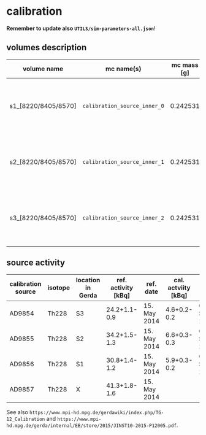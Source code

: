 # calibration
**Remember to update also `UTILS/sim-parameters-all.json`**!

## volumes description

| volume name         | mc name(s)                   | mc mass [g] | mc volume [cm^3] | density [g/cm^3]    | volume description                                                            | notes                                      |
| ------------------- | ---------------------------- | ----------- | ---------------- | ------------------- | ----------------------------------------------------------------------------- | ------------------------------------------ |
| s1_[8220/8405/8570] | `calibration_source_inner_0` | 0.242531    | 0.0502655        | 4.825               | active part of calibration source no S1, material: CapsGold                   | calibration depth indicated in folder name |
| s2_[8220/8405/8570] | `calibration_source_inner_1` | 0.242531    | 0.0502655        | 4.825               | active part of calibration source no S2, material: CapsGold                   | calibration depth indicated in folder name |
| s3_[8220/8405/8570] | `calibration_source_inner_2` | 0.242531    | 0.0502655        | 4.825               | active part of calibration source no S3, material: CapsGold                   | calibration depth indicated in folder name |


## source activity

| calibration source | isotope | location in Gerda | ref. activity [kBq] | ref. date    | cal. actviity [kBq] | cal. date          | decays / 30min |
| ------------------ | ------- | ----------------- | ------------------- | ------------ | ------------------- | ------------------ | -------------- |
| AD9854             | Th228   | S3                | 24.2+1.1-0.9        | 15. May 2014 | 4.6+0.2-0.2         | 06. September 2017 | 8338780        |
| AD9855             | Th228   | S2                | 34.2+1.5-1.3        | 15. May 2014 | 6.6+0.3-0.3         | 06. September 2017 | 11784556       |
| AD9856             | Th228   | S1                | 30.8+1.4-1.2        | 15. May 2014 | 5.9+0.3-0.2         | 06. September 2017 | 10612992       |  
| AD9857             | Th228   | X                 | 41.3+1.8-1.6        | 15. May 2014 |                     |                    |                |

See also `https://www.mpi-hd.mpg.de/gerdawiki/index.php/TG-12_Calibration` and `https://www.mpi-hd.mpg.de/gerda/internal/EB/store/2015/JINST10-2015-P12005.pdf`.
